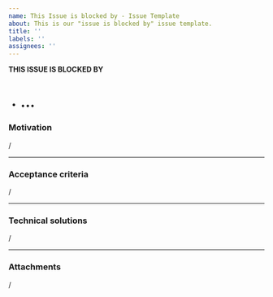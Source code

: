```yaml
---
name: This Issue is blocked by - Issue Template
about: This is our "issue is blocked by" issue template.
title: ''
labels: ''
assignees: ''
---
```


**THIS ISSUE IS BLOCKED BY**

- # ...

### Motivation

/

---

### Acceptance criteria

/

---

### Technical solutions

/

---

### Attachments

/
